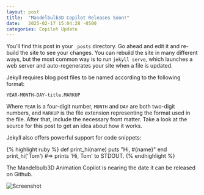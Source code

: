 ```yaml
---
layout: post
title:  "Mandelbulb3D Copilot Releases Soon!"
date:   2025-02-17 15:04:28 -0500
categories: Copilot Update
---
```

You’ll find this post in your `_posts` directory. Go ahead and edit it and re-build the site to see your changes. You can rebuild the site in many different ways, but the most common way is to run `jekyll serve`, which launches a web server and auto-regenerates your site when a file is updated.

Jekyll requires blog post files to be named according to the following format:

`YEAR-MONTH-DAY-title.MARKUP`

Where `YEAR` is a four-digit number, `MONTH` and `DAY` are both two-digit numbers, and `MARKUP` is the file extension representing the format used in the file. After that, include the necessary front matter. Take a look at the source for this post to get an idea about how it works.

Jekyll also offers powerful support for code snippets:

{% highlight ruby %}
def print_hi(name)
  puts "Hi, #{name}"
end
print_hi('Tom')
#=> prints 'Hi, Tom' to STDOUT.
{% endhighlight %}

The Mandelbulb3D Animation Copilot is nearing the date it can be released on Github.

![Screenshot](../assets/images/HDR_7571_PatrickCook_4x6.png "Screenshot")